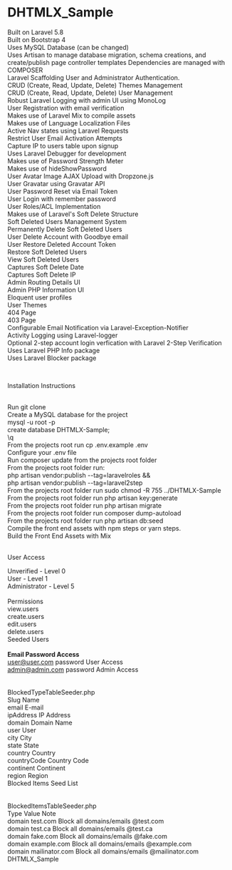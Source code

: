 # DHTMLX_Sample

Built on Laravel 5.8<br>
Built on Bootstrap 4<br>
Uses MySQL Database (can be changed)<br>
Uses Artisan to manage database migration, schema creations, and create/publish page controller templates
Dependencies are managed with COMPOSER<br>
Laravel Scaffolding User and Administrator Authentication.<br>
CRUD (Create, Read, Update, Delete) Themes Management<br>
CRUD (Create, Read, Update, Delete) User Management<br>
Robust Laravel Logging with admin UI using MonoLog<br>
User Registration with email verification<br>
Makes use of Laravel Mix to compile assets<br>
Makes use of Language Localization Files<br>
Active Nav states using Laravel Requests<br>
Restrict User Email Activation Attempts<br>
Capture IP to users table upon signup<br>
Uses Laravel Debugger for development<br>
Makes use of Password Strength Meter<br>
Makes use of hideShowPassword<br>
User Avatar Image AJAX Upload with Dropzone.js<br>
User Gravatar using Gravatar API<br>
User Password Reset via Email Token<br>
User Login with remember password<br>
User Roles/ACL Implementation<br>
Makes use of Laravel's Soft Delete Structure<br>
Soft Deleted Users Management System<br>
Permanently Delete Soft Deleted Users<br>
User Delete Account with Goodbye email<br>
User Restore Deleted Account Token<br>
Restore Soft Deleted Users<br>
View Soft Deleted Users<br>
Captures Soft Delete Date<br>
Captures Soft Delete IP<br>
Admin Routing Details UI<br>
Admin PHP Information UI<br>
Eloquent user profiles<br>
User Themes<br>
404 Page<br>
403 Page<br>
Configurable Email Notification via Laravel-Exception-Notifier<br>
Activity Logging using Laravel-logger<br>
Optional 2-step account login verfication with Laravel 2-Step Verification<br>
Uses Laravel PHP Info package<br>
Uses Laravel Blocker package<br>
<p>&nbsp;</p>

Installation Instructions<br><br>

Run git clone <br>
Create a MySQL database for the project<br>
mysql -u root -p<br>
create database DHTMLX-Sample;<br>
\q<br>
From the projects root run cp .env.example .env<br>
Configure your .env file<br>
Run composer update from the projects root folder<br>
From the projects root folder run:<br>
php artisan vendor:publish --tag=laravelroles &&<br>
php artisan vendor:publish --tag=laravel2step<br>
From the projects root folder run sudo chmod -R 755 ../DHTMLX-Sample<br>
From the projects root folder run php artisan key:generate<br>
From the projects root folder run php artisan migrate<br>
From the projects root folder run composer dump-autoload<br>
From the projects root folder run php artisan db:seed<br>
Compile the front end assets with npm steps or yarn steps.<br>
Build the Front End Assets with Mix<br><br>

User Access

Unverified - Level 0<br>
User - Level 1<br>
Administrator - Level 5<br>
<br>
Permissions<br>
view.users<br>
create.users<br>
edit.users<br>
delete.users<br>
Seeded Users<br>
<br>
<b>Email	Password	Access</b><br>
user@user.com	password	User Access<br>
admin@admin.com	password	Admin Access<br>
<br><br>
BlockedTypeTableSeeder.php<br>
Slug	Name<br>
email	E-mail<br>
ipAddress	IP Address<br>
domain	Domain Name<br>
user	User<br>
city	City<br>
state	State<br>
country	Country<br>
countryCode	Country Code<br>
continent	Continent<br>
region	Region<br>
Blocked Items Seed List<br>
<br><br>
BlockedItemsTableSeeder.php<br>
Type	Value	Note<br>
domain	test.com	Block all domains/emails @test.com<br>
domain	test.ca	Block all domains/emails @test.ca<br>
domain	fake.com	Block all domains/emails @fake.com<br>
domain	example.com	Block all domains/emails @example.com<br>
domain	mailinator.com	Block all domains/emails @mailinator.com<br>
DHTMLX_Sample
